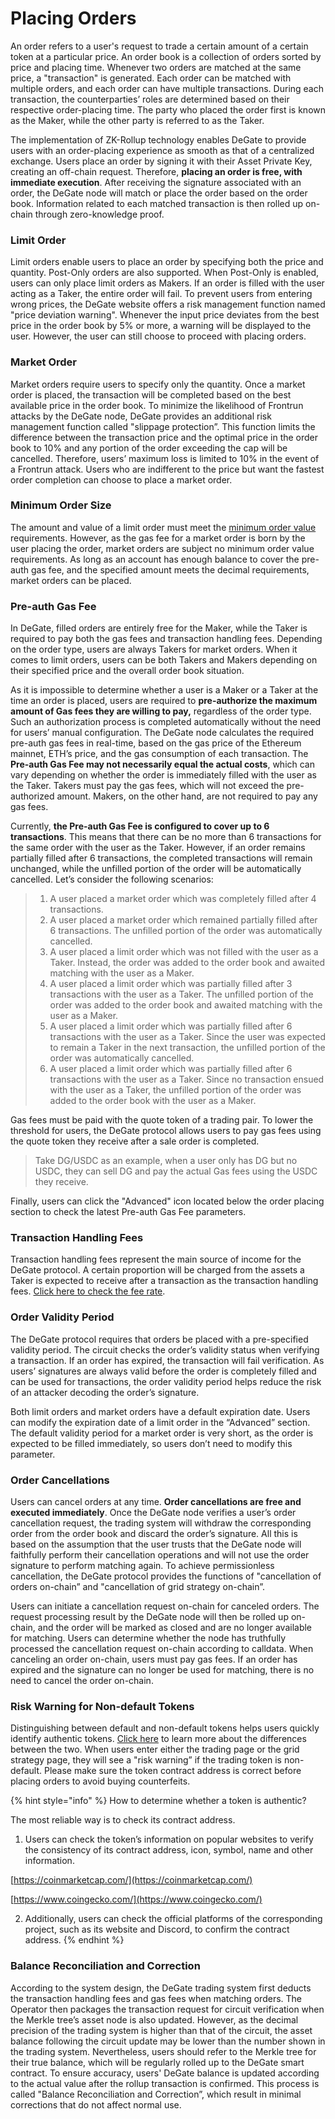 # Placing Orders

An order refers to a user's request to trade a certain amount of a certain token at a particular price. An order book is a collection of orders sorted by price and placing time. Whenever two orders are matched at the same price, a "transaction" is generated. Each order can be matched with multiple orders, and each order can have multiple transactions. During each transaction, the counterparties’ roles are determined based on their respective order-placing time. The party who placed the order first is known as the Maker, while the other party is referred to as the Taker.

The implementation of ZK-Rollup technology enables DeGate to provide users with an order-placing experience as smooth as that of a centralized exchange. Users place an order by signing it with their Asset Private Key, creating an off-chain request. Therefore, **placing an order is free, with immediate execution**. After receiving the signature associated with an order, the DeGate node will match or place the order based on the order book. Information related to each matched transaction is then rolled up on-chain through zero-knowledge proof.

### Limit Order

Limit orders enable users to place an order by specifying both the price and quantity. Post-Only orders are also supported. When Post-Only is enabled, users can only place limit orders as Makers. If an order is filled with the user acting as a Taker, the entire order will fail. To prevent users from entering wrong prices, the DeGate website offers a risk management function named "price deviation warning". Whenever the input price deviates from the best price in the order book by 5% or more, a warning will be displayed to the user. However, the user can still choose to proceed with placing orders.

### Market Order

Market orders require users to specify only the quantity. Once a market order is placed, the transaction will be completed based on the best available price in the order book. To minimize the likelihood of Frontrun attacks by the DeGate node, DeGate provides an additional risk management function called "slippage protection”. This function limits the difference between the transaction price and the optimal price in the order book to 10% and any portion of the order exceeding the cap will be cancelled. Therefore, users’ maximum loss is limited to 10% in the event of a Frontrun attack. Users who are indifferent to the price but want the fastest order completion can choose to place a market order.

### Minimum Order Size

The amount and value of a limit order must meet the [minimum order value](../concepts/economic-security.md#minimum-order-size) requirements. However, as the gas fee for a market order is born by the user placing the order, market orders are subject no minimum order value requirements. As long as an account has enough balance to cover the pre-auth gas fee, and the specified amount meets the decimal requirements, market orders can be placed.

### Pre-auth Gas Fee

In DeGate, filled orders are entirely free for the Maker, while the Taker is required to pay both the gas fees and transaction handling fees. Depending on the order type, users are always Takers for market orders. When it comes to limit orders, users can be both Takers and Makers depending on their specified price and the overall order book situation.

As it is impossible to determine whether a user is a Maker or a Taker at the time an order is placed, users are required to **pre-authorize the maximum amount of Gas fees they are willing to pay,** regardless of the order type. Such an authorization process is completed automatically without the need for users’ manual configuration. The DeGate node calculates the required pre-auth gas fees in real-time, based on the gas price of the Ethereum mainnet, ETH’s price, and the gas consumption of each transaction. The **Pre-auth Gas Fee may not necessarily equal the actual costs**, which can vary depending on whether the order is immediately filled with the user as the Taker. Takers must pay the gas fees, which will not exceed the pre-authorized amount. Makers, on the other hand, are not required to pay any gas fees.

Currently, **the Pre-auth Gas Fee is configured to cover up to 6 transactions**. This means that there can be no more than 6 transactions for the same order with the user as the Taker. However, if an order remains partially filled after 6 transactions, the completed transactions will remain unchanged, while the unfilled portion of the order will be automatically cancelled. Let’s consider the following scenarios:

> 1. A user placed a market order which was completely filled after 4 transactions.
> 2. A user placed a market order which remained partially filled after 6 transactions. The unfilled portion of the order was automatically cancelled.
> 3. A user placed a limit order which was not filled with the user as a Taker. Instead, the order was added to the order book and awaited matching with the user as a Maker.
> 4. A user placed a limit order which was partially filled after 3 transactions with the user as a Taker. The unfilled portion of the order was added to the order book and awaited matching with the user as a Maker.
> 5. A user placed a limit order which was partially filled after 6 transactions with the user as a Taker. Since the user was expected to remain a Taker in the next transaction, the unfilled portion of the order was automatically cancelled.
> 6. A user placed a limit order which was partially filled after 6 transactions with the user as a Taker. Since no transaction ensued with the user as a Taker, the unfilled portion of the order was added to the order book with the user as a Maker.

Gas fees must be paid with the quote token of a trading pair. To lower the threshold for users, the DeGate protocol allows users to pay gas fees using the quote token they receive after a sale order is completed.

> Take DG/USDC as an example, when a user only has DG but no USDC, they can sell DG and pay the actual Gas fees using the USDC they receive.

Finally, users can click the "Advanced" icon located below the order placing section to check the latest Pre-auth Gas Fee parameters.

### Transaction Handling Fees

Transaction handling fees represent the main source of income for the DeGate protocol. A certain proportion will be charged from the assets a Taker is expected to receive after a transaction as the transaction handling fees. [Click here to check the fee rate](../concepts/protocol-fees.md#transaction-handling-fee-rate).

### Order Validity Period

The DeGate protocol requires that orders be placed with a pre-specified validity period. The circuit checks the order’s validity status when verifying a transaction. If an order has expired, the transaction will fail verification. As users’ signatures are always valid before the order is completely filled and can be used for transactions, the order validity period helps reduce the risk of an attacker decoding the order’s signature.

Both limit orders and market orders have a default expiration date. Users can modify the expiration date of a limit order in the “Advanced” section. The default validity period for a market order is very short, as the order is expected to be filled immediately, so users don’t need to modify this parameter.

### Order Cancellations

Users can cancel orders at any time. **Order cancellations are free and executed immediately**. Once the DeGate node verifies a user’s order cancellation request, the trading system will withdraw the corresponding order from the order book and discard the order’s signature. All this is based on the assumption that the user trusts that the DeGate node will faithfully perform their cancellation operations and will not use the order signature to perform matching again. To achieve permissionless cancellation, the DeGate protocol provides the functions of "cancellation of orders on-chain” and "cancellation of grid strategy on-chain”.

Users can initiate a cancellation request on-chain for canceled orders. The request processing result by the DeGate node will then be rolled up on-chain, and the order will be marked as closed and are no longer available for matching. Users can determine whether the node has truthfully processed the cancellation request on-chain according to calldata. When canceling an order on-chain, users must pay gas fees. If an order has expired and the signature can no longer be used for matching, there is no need to cancel the order on-chain.

### Risk Warning for Non-default Tokens

Distinguishing between default and non-default tokens helps users quickly identify authentic tokens. [Click here](../concepts/economic-security.md#actively-and-inactively-traded-tokens) to learn more about the differences between the two. When users enter either the trading page or the grid strategy page, they will see a "risk warning” if the trading token is non-default. Please make sure the token contract address is correct before placing orders to avoid buying counterfeits.

{% hint style="info" %}
How to determine whether a token is authentic?

The most reliable way is to check its contract address.

1. Users can check the token’s information on popular websites to verify the consistency of its contract address, icon, symbol, name and other information.

[https://coinmarketcap.com/](https://coinmarketcap.com/)

[https://www.coingecko.com/](https://www.coingecko.com/)

2. Additionally, users can check the official platforms of the corresponding project, such as its website and Discord, to confirm the contract address.
{% endhint %}

### Balance Reconciliation and Correction

According to the system design, the DeGate trading system first deducts the transaction handling fees and gas fees when matching orders. The Operator then packages the transaction request for circuit verification when the Merkle tree’s asset node is also updated. However, as the decimal precision of the trading system is higher than that of the circuit, the asset balance following the circuit update may be lower than the number shown in the trading system. Nevertheless, users should refer to the Merkle tree for their true balance, which will be regularly rolled up to the DeGate smart contract. To ensure accuracy, users' DeGate balance is updated according to the actual value after the rollup transaction is confirmed. This process is called "Balance Reconciliation and Correction”, which result in minimal corrections that do not affect normal use.
